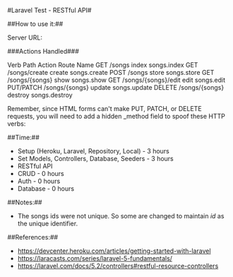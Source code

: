

#Laravel Test - RESTful API#

##How to use it:##

Server URL: 


###Actions Handled###

Verb	Path	Action	Route Name
GET	/songs	index	songs.index
GET	/songs/create	create	songs.create
POST	/songs	store	songs.store
GET	/songs/{songs}	show	songs.show
GET	/songs/{songs}/edit	edit	songs.edit
PUT/PATCH	/songs/{songs}	update	songs.update
DELETE	/songs/{songs}	destroy	songs.destroy

Remember, since HTML forms can't make PUT, PATCH, or DELETE requests, you will need to add a hidden _method field to spoof these HTTP verbs:

<input type="hidden" name="_method" value="PUT">







##Time:##
 * Setup (Heroku, Laravel, Repository, Local)   - 3 hours
 * Set Models, Controllers, Database, Seeders	- 3 hours
 * RESTful API
  * CRUD - 0  hours
  * Auth - 0  hours
  * Database - 0  hours

##Notes:##
 * The songs ids were not unique. So some are changed to maintain *id* as the unique identifier. 

##References:##
 * https://devcenter.heroku.com/articles/getting-started-with-laravel
 * https://laracasts.com/series/laravel-5-fundamentals/
 * https://laravel.com/docs/5.2/controllers#restful-resource-controllers 
